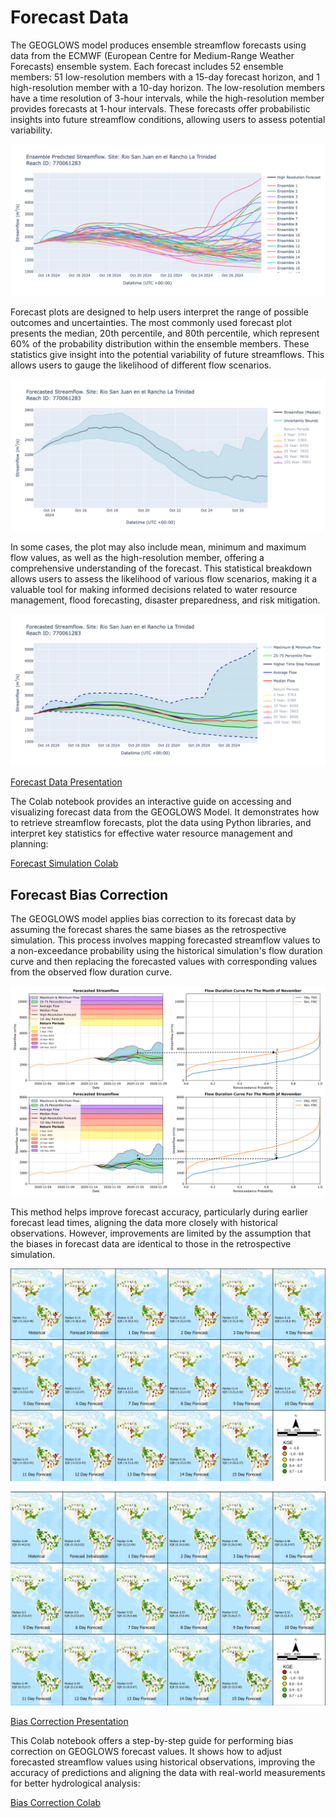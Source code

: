 # Forecast Data

The GEOGLOWS model produces ensemble streamflow forecasts using data 
from the ECMWF (European Centre for Medium-Range Weather Forecasts) 
ensemble system. Each forecast includes 52 ensemble members: 51 
low-resolution members with a 15-day forecast horizon, and 1 
high-resolution member with a 10-day horizon. The low-resolution 
members have a time resolution of 3-hour intervals, while the 
high-resolution member provides forecasts at 1-hour intervals. 
These forecasts offer probabilistic insights into future streamflow 
conditions, allowing users to assess potential variability.

![image](img17.png)

Forecast plots are designed to help users interpret the range of 
possible outcomes and uncertainties. The most commonly used forecast 
plot presents the median, 20th percentile, and 80th percentile, 
which represent 60% of the probability distribution within the 
ensemble members. These statistics give insight into the potential
variability of future streamflows. This allows users to gauge the 
likelihood of different flow scenarios.

![image](img18.png)

In some cases, the plot may also include mean, minimum and maximum
flow values, as well as the high-resolution member, offering a 
comprehensive understanding of the forecast. This statistical 
breakdown allows users to assess the likelihood of various flow 
scenarios, making it a valuable tool  for making informed decisions 
related to water resource management, flood forecasting, disaster 
preparedness, and risk mitigation.

![image](img19.png)

[Forecast Data Presentation](https://drive.google.com/file/d/1_dDtF3F74Un8PKVkZZdslDjp_MP64-dX/view?usp=sharing)

The Colab notebook provides an interactive guide on accessing and 
visualizing forecast data from the GEOGLOWS Model. It demonstrates 
how to retrieve streamflow forecasts, plot the data using Python 
libraries, and interpret key statistics for effective water resource 
management and planning:

[Forecast Simulation Colab](https://colab.research.google.com/drive/1JFBpIBZBXwAk9Q_mLhNgoOiv11pbSlNn?usp=sharing)

## Forecast Bias Correction

The GEOGLOWS model applies bias correction to its forecast data by 
assuming the forecast shares the same biases as the retrospective 
simulation. This process involves mapping forecasted streamflow values 
to a non-exceedance probability using the historical simulation's flow 
duration curve and then replacing the forecasted values with corresponding
values from the observed flow duration curve.

![image](img20.png)

This method helps improve forecast accuracy, particularly during 
earlier forecast lead times, aligning the data more closely with
historical observations. However, improvements are limited by the 
assumption that the biases in forecast data are identical to those
in the retrospective simulation​.

![image](img21.png)

![image](img22.png)

[Bias Correction Presentation](https://drive.google.com/file/d/1AHKDHPlIQSi-8-Qvxdt6IQid0kUZ8RJD/view?usp=sharing)

This Colab notebook offers a step-by-step guide for performing 
bias correction on GEOGLOWS forecast values. It shows how to adjust 
forecasted streamflow values using historical observations, improving 
the accuracy of predictions and aligning the data with real-world 
measurements for better hydrological analysis: 

[Bias Correction Colab](https://colab.research.google.com/drive/1SG9AGKjNjzAVmEDEYBkVvK1nnvD5btXt?usp=sharing)



